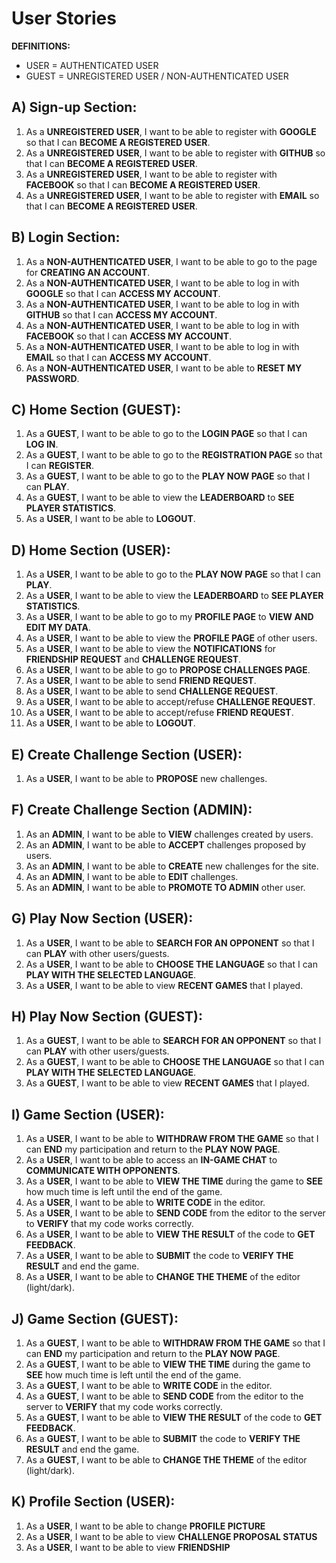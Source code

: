 # User Stories

**DEFINITIONS:**
- USER = AUTHENTICATED USER
- GUEST = UNREGISTERED USER / NON-AUTHENTICATED USER

## A) Sign-up Section:
1. As a **UNREGISTERED USER**, I want to be able to register with **GOOGLE** so that I can **BECOME A REGISTERED USER**.
2. As a **UNREGISTERED USER**, I want to be able to register with **GITHUB** so that I can **BECOME A REGISTERED USER**.
3. As a **UNREGISTERED USER**, I want to be able to register with **FACEBOOK** so that I can **BECOME A REGISTERED USER**.
4. As a **UNREGISTERED USER**, I want to be able to register with **EMAIL** so that I can **BECOME A REGISTERED USER**.

## B) Login Section:
1. As a **NON-AUTHENTICATED USER**, I want to be able to go to the page for **CREATING AN ACCOUNT**.
2. As a **NON-AUTHENTICATED USER**, I want to be able to log in with **GOOGLE** so that I can **ACCESS MY ACCOUNT**.
3. As a **NON-AUTHENTICATED USER**, I want to be able to log in with **GITHUB** so that I can **ACCESS MY ACCOUNT**.
4. As a **NON-AUTHENTICATED USER**, I want to be able to log in with **FACEBOOK** so that I can **ACCESS MY ACCOUNT**.
5. As a **NON-AUTHENTICATED USER**, I want to be able to log in with **EMAIL** so that I can **ACCESS MY ACCOUNT**.
6. As a **NON-AUTHENTICATED USER**, I want to be able to **RESET MY PASSWORD**.

## C) Home Section (GUEST):
1. As a **GUEST**, I want to be able to go to the **LOGIN PAGE** so that I can **LOG IN**.
2. As a **GUEST**, I want to be able to go to the **REGISTRATION PAGE** so that I can **REGISTER**.
3. As a **GUEST**, I want to be able to go to the **PLAY NOW PAGE** so that I can **PLAY**.
4. As a **GUEST**, I want to be able to view the **LEADERBOARD** to **SEE PLAYER STATISTICS**.
5. As a **USER**, I want to be able to **LOGOUT**.

## D) Home Section (USER):
1. As a **USER**, I want to be able to go to the **PLAY NOW PAGE** so that I can **PLAY**.
2. As a **USER**, I want to be able to view the **LEADERBOARD** to **SEE PLAYER STATISTICS**.
3. As a **USER**, I want to be able to go to my **PROFILE PAGE** to **VIEW AND EDIT MY DATA**.
4. As a **USER**, I want to be able to view the **PROFILE PAGE** of other users.
5. As a **USER**, I want to be able to view the **NOTIFICATIONS** for **FRIENDSHIP REQUEST** and **CHALLENGE REQUEST**.
6. As a **USER**, I want to be able to go to **PROPOSE CHALLENGES PAGE**.
7. As a **USER**, I want to be able to send **FRIEND REQUEST**.
8. As a **USER**, I want to be able to send **CHALLENGE REQUEST**.
9. As a **USER**, I want to be able to accept/refuse **CHALLENGE REQUEST**.
10. As a **USER**, I want to be able to accept/refuse **FRIEND REQUEST**.
11. As a **USER**, I want to be able to **LOGOUT**.

## E) Create Challenge Section (USER):
1. As a **USER**, I want to be able to **PROPOSE** new challenges.

## F) Create Challenge Section (ADMIN):
1. As an **ADMIN**, I want to be able to **VIEW** challenges created by users.
2. As an **ADMIN**, I want to be able to **ACCEPT** challenges proposed by users.
3. As an **ADMIN**, I want to be able to **CREATE** new challenges for the site.
4. As an **ADMIN**, I want to be able to **EDIT** challenges.
5. As an **ADMIN**, I want to be able to **PROMOTE TO ADMIN** other user.

## G) Play Now Section (USER):
1. As a **USER**, I want to be able to **SEARCH FOR AN OPPONENT** so that I can **PLAY** with other users/guests.
2. As a **USER**, I want to be able to **CHOOSE THE LANGUAGE** so that I can **PLAY WITH THE SELECTED LANGUAGE**.
3. As a **USER**, I want to be able to view **RECENT GAMES** that I played.

## H) Play Now Section (GUEST):
1. As a **GUEST**, I want to be able to **SEARCH FOR AN OPPONENT** so that I can **PLAY** with other users/guests.
2. As a **GUEST**, I want to be able to **CHOOSE THE LANGUAGE** so that I can **PLAY WITH THE SELECTED LANGUAGE**.
3. As a **GUEST**, I want to be able to view **RECENT GAMES** that I played.

## I) Game Section (USER):
1. As a **USER**, I want to be able to **WITHDRAW FROM THE GAME** so that I can **END** my participation and return to the **PLAY NOW PAGE**.
2. As a **USER**, I want to be able to access an **IN-GAME CHAT** to **COMMUNICATE WITH OPPONENTS**.
3. As a **USER**, I want to be able to **VIEW THE TIME** during the game to **SEE** how much time is left until the end of the game.
4. As a **USER**, I want to be able to **WRITE CODE** in the editor.
5. As a **USER**, I want to be able to **SEND CODE** from the editor to the server to **VERIFY** that my code works correctly.
6. As a **USER**, I want to be able to **VIEW THE RESULT** of the code to **GET FEEDBACK**.
7. As a **USER**, I want to be able to **SUBMIT** the code to **VERIFY THE RESULT** and end the game.
8. As a **USER**, I want to be able to **CHANGE THE THEME** of the editor (light/dark).

## J) Game Section (GUEST):
1. As a **GUEST**, I want to be able to **WITHDRAW FROM THE GAME** so that I can **END** my participation and return to the **PLAY NOW PAGE**.
2. As a **GUEST**, I want to be able to **VIEW THE TIME** during the game to **SEE** how much time is left until the end of the game.
3. As a **GUEST**, I want to be able to **WRITE CODE** in the editor.
4. As a **GUEST**, I want to be able to **SEND CODE** from the editor to the server to **VERIFY** that my code works correctly.
5. As a **GUEST**, I want to be able to **VIEW THE RESULT** of the code to **GET FEEDBACK**.
6. As a **GUEST**, I want to be able to **SUBMIT** the code to **VERIFY THE RESULT** and end the game.
7. As a **GUEST**, I want to be able to **CHANGE THE THEME** of the editor (light/dark).

## K) Profile Section (USER):
1. As a **USER**, I want to be able to change **PROFILE PICTURE**
2. As a **USER**, I want to be able to view **CHALLENGE PROPOSAL STATUS**
3. As a **USER**, I want to be able to view **FRIENDSHIP**
